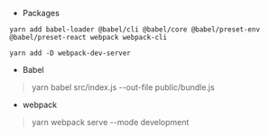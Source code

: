 * Packages
```
yarn add babel-loader @babel/cli @babel/core @babel/preset-env @babel/preset-react webpack webpack-cli

yarn add -D webpack-dev-server
```

* Babel
> yarn babel src/index.js --out-file public/bundle.js

* webpack
> yarn webpack serve --mode development
